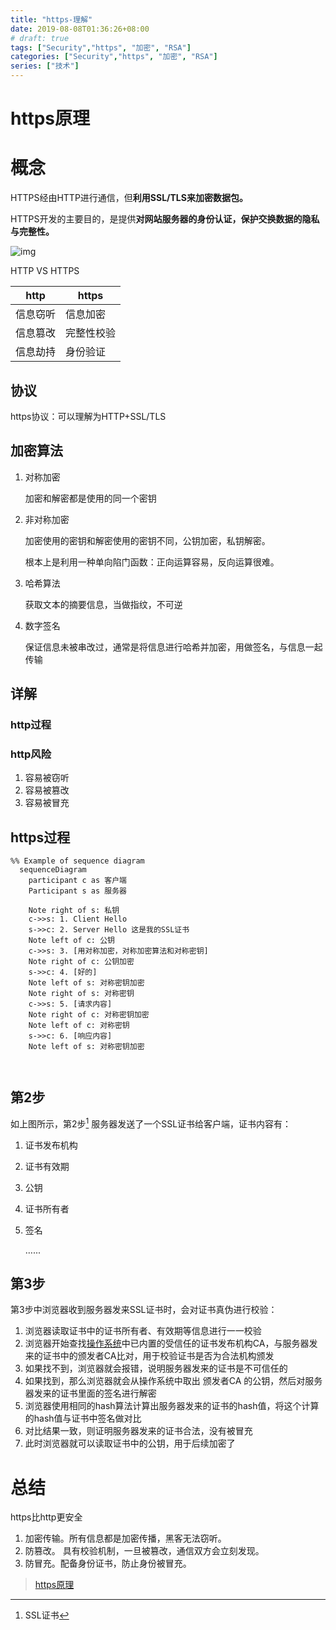 ```yaml
---
title: "https-理解"
date: 2019-08-08T01:36:26+08:00
# draft: true
tags: ["Security","https", "加密", "RSA"]
categories: ["Security","https", "加密", "RSA"]
series: ["技术"]
---
```


# https原理

# 概念

HTTPS经由HTTP进行通信，但**利用SSL/TLS来加密数据包。**

HTTPS开发的主要目的，是提供**对网站服务器的身份认证，保护交换数据的隐私与完整性。**

![img](https://user-gold-cdn.xitu.io/2019/2/21/1690f1c4d4289876?imageView2/0/w/1280/h/960/format/webp/ignore-error/1)

HTTP VS HTTPS

| http     | https      |
| -------- | ---------- |
| 信息窃听 | 信息加密   |
| 信息篡改 | 完整性校验 |
| 信息劫持 | 身份验证   |



## 协议

https协议：可以理解为HTTP+SSL/TLS

## 加密算法

1. 对称加密

   加密和解密都是使用的同一个密钥

2. 非对称加密

   加密使用的密钥和解密使用的密钥不同，公钥加密，私钥解密。

   根本上是利用一种单向陷门函数：正向运算容易，反向运算很难。

3. 哈希算法

   获取文本的摘要信息，当做指纹，不可逆

4. 数字签名

   保证信息未被串改过，通常是将信息进行哈希并加密，用做签名，与信息一起传输

## 详解

### http过程

### http风险

1. 容易被窃听
2. 容易被篡改
3. 容易被冒充

## https过程

```mermaid
%% Example of sequence diagram
  sequenceDiagram
    participant c as 客户端
    Participant s as 服务器

    Note right of s: 私钥
    c->>s: 1. Client Hello
    s->>c: 2. Server Hello 这是我的SSL证书
    Note left of c: 公钥 
    c->>s: 3. [用对称加密，对称加密算法和对称密钥]
    Note right of c: 公钥加密    
    s->>c: 4. [好的]
    Note left of s: 对称密钥加密
    Note right of s: 对称密钥
    c->>s: 5. [请求内容]
    Note right of c: 对称密钥加密    
    Note left of c: 对称密钥    
    s->>c: 6. [响应内容]
    Note left of s: 对称密钥加密



```



## 第2步

如上图所示，第2步[^SSL证书] 服务器发送了一个SSL证书给客户端，证书内容有：

1. 证书发布机构

2. 证书有效期

3. 公钥

4. 证书所有者

5. 签名

   …...

## 第3步

第3步中浏览器收到服务器发来SSL证书时，会对证书真伪进行校验：

1. 浏览器读取证书中的证书所有者、有效期等信息进行一一校验
2. 浏览器开始查找[操作系统](http://lib.csdn.net/base/operatingsystem)中已内置的受信任的证书发布机构CA，与服务器发来的证书中的颁发者CA比对，用于校验证书是否为合法机构颁发 
3. 如果找不到，浏览器就会报错，说明服务器发来的证书是不可信任的
4. 如果找到，那么浏览器就会从操作系统中取出 颁发者CA  的公钥，然后对服务器发来的证书里面的签名进行解密
5. 浏览器使用相同的hash算法计算出服务器发来的证书的hash值，将这个计算的hash值与证书中签名做对比
6. 对比结果一致，则证明服务器发来的证书合法，没有被冒充
7. 此时浏览器就可以读取证书中的公钥，用于后续加密了



# 总结

https比http更安全

1. 加密传输。所有信息都是加密传播，黑客无法窃听。
2. 防篡改。 具有校验机制，一旦被篡改，通信双方会立刻发现。
3. 防冒充。配备身份证书，防止身份被冒充。

[^SSL证书]:  SSL证书

> [https原理](https://blog.csdn.net/zhongzh86/article/details/69389967)